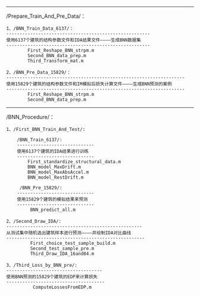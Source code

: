 **********************************************************************************
/Prepare_Train_And_Pre_Data/：

    1、/BNN_Train_Data_6137/：
    ------------------------------------------------------
    使用6137个建筑的结构参数文件和IDA结果文件————生成BNN数据集
    ------------------------------------------------------
            First_Reshape_BNN_strpm.m
            Second_BNN_data_prep.m
            Third_Transform_mat.m

    2、/BNN_Pre_Data_15829/：
    -------------------------------------------------------------------
    使用15829个建筑的结构参数文件和IM模拟后损失计算文件————生成BNN预测的案例
    -------------------------------------------------------------------
            First_Reshape_BNN_strpm.m
            Second_BNN_data_prep.m
            
**********************************************************************************        
/BNN_Procedure/：

    1、/First_BNN_Train_And_Test/:

        /BNN_Train_6137/:
        -----------------------------
        使用6137个建筑的IDA结果进行训练
        -----------------------------
            First_standardize_structural_data.m
            BNN_model_MaxDrift.m
            BNN_model_MaxAbsAccel.m
            BNN_model_RestDrift.m

         /BNN_Pre_15829/:
        -----------------------------
        使用15829个建筑的模拟结果来预测
        -----------------------------
             BNN_predict_all.m
             
    2、/Second_Draw_IDA/:
    ---------------------------------------------------
    从测试集中随机选出建筑样本进行预测————并绘制IDA对比曲线
    ----------------------------------------------------
             First_choice_test_sample_build.m
             Second_test_sample_pre.m
             Third_Draw_IDA_16and84.m
             
    3、/Third_Loss_by_BNN_pre/:
    ------------------------------------
    使用BNN预测的15829个建筑的EDP来计算损失
    -------------------------------------
              ComputeLossesFromEDP.m
